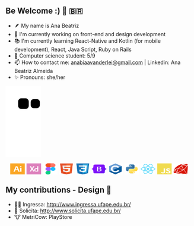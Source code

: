   ## Be Welcome :) 👋 🇧🇷

  - 🪶 My name is Ana Beatriz
  - 🌱 I'm currently working on front-end and design development 
  - 📚 I'm currently learning React-Native and Kotlin (for mobile development), React, Java Script, Ruby on Rails
  - 📖 Computer science student: 5/9 
  - 📫 How to contact me: anabiaavanderlei@gmail.com | Linkedin: Ana Beatriz Almeida
  - ✨ Pronouns: she/her



  ![Snake animation](https://github.com/beatrizAVanderlei/beatrizAVanderlei/blob/output/github-contribution-grid-snake.svg)
  
  <div align="center">
    <img align="center" alt="Illustrator" height="30" width="40" src="https://github.com/devicons/devicon/blob/master/icons/illustrator/illustrator-plain.svg">
    <img align="center" alt="XD" height="30" width="40" src="https://github.com/devicons/devicon/blob/master/icons/xd/xd-plain.svg">
    <img align="center" alt="Figma" height="30" width="40" src="https://github.com/devicons/devicon/blob/master/icons/figma/figma-original.svg">
    <img align="center" alt="HTML" height="30" width="40" src="https://github.com/devicons/devicon/blob/master/icons/html5/html5-original.svg">
    <img align="center" alt="CSS" height="30" width="40" src="https://github.com/devicons/devicon/blob/master/icons/css3/css3-original.svg">
    <img align="center" alt="Bootstrap" height="30" width="40" src="https://github.com/devicons/devicon/blob/master/icons/bootstrap/bootstrap-original.svg">
    <img align="center" alt="C" height="30" width="40" src="https://github.com/devicons/devicon/blob/master/icons/c/c-original.svg">
    <img align="center" alt="Python" height="30" width="40" src="https://github.com/devicons/devicon/blob/master/icons/python/python-original.svg">
    <img align="center" alt="Python" height="30" width="40" src="https://github.com/devicons/devicon/blob/master/icons/react/react-original.svg">
    <img align="center" alt="Python" height="30" width="40" src="https://github.com/devicons/devicon/blob/master/icons/javascript/javascript-plain.svg">
    <img align="center" alt="Python" height="30" width="40" src="https://github.com/devicons/devicon/blob/master/icons/ruby/ruby-plain.svg">
  </div>
  
  ##
  
  ## My contributions - Design 💫
  - 🧑‍🎓 Ingressa: http://www.ingressa.ufape.edu.br/
  - 📌 Solicita: http://www.solicita.ufape.edu.br/
  - 🐮 MetriCow: PlayStore
  
  

